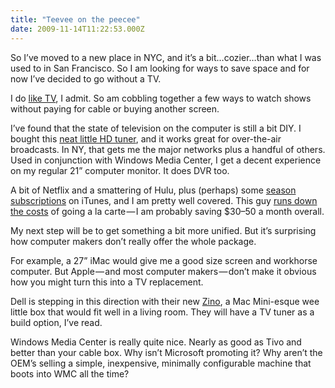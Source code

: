 ```yaml
---
title: "Teevee on the peecee"
date: 2009-11-14T11:22:53.000Z
---
```


So I’ve moved to a new place in NYC, and it’s a bit…cozier…than what I was used to in San Francisco. So I am looking for ways to save space and for now I’ve decided to go without a TV.

I do [like TV](http://stuffwhitepeoplelike.com/2008/01/26/28-not-having-a-tv/), I admit. So am cobbling together a few ways to watch shows without paying for cable or buying another screen.

I’ve found that the state of television on the computer is still a bit DIY. I bought this [neat little HD tuner](http://www.amazon.com/dp/B001DEYVXO?tag=clipperhouse-20&amp;camp=213381&amp;creative=390973&amp;linkCode=as4&amp;creativeASIN=B001DEYVXO&amp;adid=117A6FGPWNDHAX5WVWND&amp;), and it works great for over-the-air broadcasts. In NY, that gets me the major networks plus a handful of others. Used in conjunction with Windows Media Center, I get a decent experience on my regular 21” computer monitor. It does DVR too.

A bit of Netflix and a smattering of Hulu, plus (perhaps) some [season subscriptions](http://itunes.apple.com/WebObjects/MZStore.woa/wa/viewTVSeason?id=323236719&amp;s=143441) on iTunes, and I am pretty well covered. This guy [runs down the costs](http://adamlindsay.posterous.com/why-i-canceled-time-warner-cable) of going a la carte — I am probably saving $30–50 a month overall.

My next step will be to get something a bit more unified. But it’s surprising how computer makers don’t really offer the whole package.

For example, a 27” iMac would give me a good size screen and workhorse computer. But Apple — and most computer makers — don’t make it obvious how you might turn this into a TV replacement.

Dell is stepping in this direction with their new [Zino](http://on10.net/blogs/sarahintampa/Dells-Zino-Line-Candy-Colored-Mini-Computers/), a Mac Mini-esque wee little box that would fit well in a living room. They will have a TV tuner as a build option, I’ve read.

Windows Media Center is really quite nice. Nearly as good as Tivo and better than your cable box. Why isn’t Microsoft promoting it? Why aren’t the OEM’s selling a simple, inexpensive, minimally configurable machine that boots into WMC all the time?
